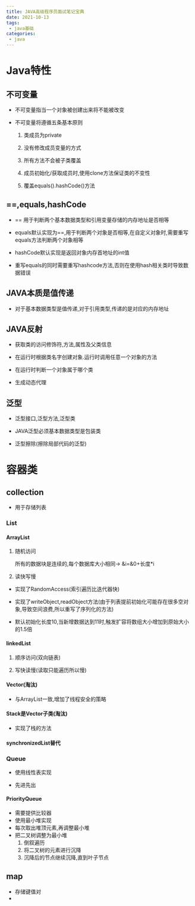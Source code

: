 ```yaml
---
title: JAVA高级程序员面试笔记宝典
date: 2021-10-13
tags:
 - java基础
categories: 
 - java
---
```


# Java特性

## 不可变量

- 不可变量指当一个对象被创建出来将不能被改变

- 不可变量将遵循五条基本原则

  1. 类成员为private

  2. 没有修改成员变量的方式

  3. 所有方法不会被子类覆盖

  4. 成员初始化/获取成员时,使用clone方法保证类的不变性

  5. 覆盖equals().hashCode()方法

## ==,equals,hashCode

- == 用于判断两个基本数据类型和引用变量存储的内存地址是否相等

- equals默认实现为==,用于判断两个对象是否相等,在自定义对象时,需要重写equals方法判断两个对象相等

- hashCode默认实现是返回对象内存首地址的int值

- 重写equals的同时需要重写hashcode方法,否则在使用hash相关类时导致数据错误

## JAVA本质是值传递

- 对于基本数据类型是值传递,对于引用类型,传递的是对应的内存地址

## JAVA反射

- 获取类的访问修饰符,方法,属性及父类信息

- 在运行时根据类名字创建对象.运行时调用任意一个对象的方法

- 在运行时判断一个对象属于哪个类

- 生成动态代理

## 泛型

- 泛型接口,泛型方法,泛型类

- JAVA泛型必须基本数据类型是包装类

- 泛型擦除(擦除局部代码的泛型)

# 容器类

## collection

- 用于存储列表

### List

####  ArrayList

  1. 随机访问

     所有的数据块是连续的,每个数据库大小相同-> &i=&0+长度*i

  2. 读快写慢

- 实现了RandomAccess(索引遍历比迭代器快)

- 实现了writeObject,readObject方法(由于列表提前初始化可能存在很多空对象,导致空间浪费,所以重写了序列化的方法)

- 默认初始化长度10,当新增数据达到11时,触发扩容将数组大小增加到原始大小的1.5倍

#### linkedList

1. 顺序访问(双向链表)

2. 写快读慢(读取只能遍历所以慢)

#### Vector(淘汰)

- 与ArrayList一致,增加了线程安全的策略
#### Stack是Vector子类(淘汰)

- 实现了栈的方法

#### synchronizedList替代

### Queue

- 使用线性表实现

- 先进先出

#### PriorityQueue

- 需要提供比较器
- 使用最小堆实现
- 每次取出堆顶元素,再调整最小堆
- 把二叉树调整为最小堆
  1. 倒叙遍历
  2. 将二叉树的元素进行沉降
  3. 沉降后的节点继续沉降,直到叶子节点




## map

- 存储键值对
- 













